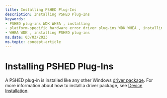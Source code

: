 ```yaml
---
title: Installing PSHED Plug-Ins
description: Installing PSHED Plug-Ins
keywords:
- PSHED plug-ins WDK WHEA , installing
- platform-specific hardware error driver plug-ins WDK WHEA , installing
- WHEA WDK , installing PSHED plug-ins
ms.date: 03/03/2023
ms.topic: concept-article
---
```


# Installing PSHED Plug-Ins


A PSHED plug-in is installed like any other Windows [driver package](../install/driver-packages.md). For more information about how to install a driver package, see [Device Installation](../install/index.md).

 

